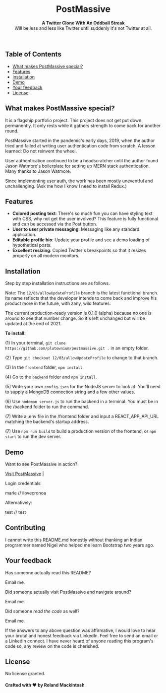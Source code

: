 <div align="center">
  <h1>PostMassive</h1>
</div>

<div align="center">
  <strong>A Twitter Clone With An Oddball Streak</strong>
</div>

<div align="center">
  Will be less and less like Twitter until suddenly it's not Twitter at all.
</div>

<br>

<br>

## Table of Contents

- [What makes PostMassive special?](#what-makes-postmassive-special)
- [Features](#features)
- [Installation](#installation)
- [Demo](#demo)
- [Your feedback](#your-feedback)
- [License](#license)

## What makes PostMassive special?

It is a flagship portfolio project. This project does not get put down permanently. It only rests while it gathers strength to come back for another round.

PostMassive started in the pandemic's early days, 2019, when the author tried and failed at writing user authentication code from scratch. A lesson learned: Do not reinvent the wheel.

User authentication continued to be a headscratcher until the author found Jason Watmore's boilerplate for setting up MERN stack authentication. Many thanks to Jason Watmore.

Since implementing user auth, the work has been mostly uneventful and unchallenging. (Ask me how I know I need to install Redux.)

## Features

- **Colored posting text**: There's so much fun you can have styling text with CSS, why not get the user involved? This feature is fully functional and can be accessed via the Post button.
- **User to user private messaging**: Messaging like any standard application.
- **Editable profile bio**: Update your profile and see a demo loading of hypothetical posts.
- **Excellent resizing**: Copied Twitter's breakpoints so that it resizes properly on all modern monitors.

## Installation

Step by step installation instructions are as follows.

Note:
The `12/03/allowUpdateProfile` branch is the latest functional branch. Its name reflects that the developer intends to come back and improve his product more in the future, with zany, wild features.

The current production-ready version is 0.1.0 (alpha) because no one is around to see that number change. So it's left unchanged but will be updated at the end of 2021.

**To install:**

(1) In your terminal, `git clone https://github.com/plutownium/postmassive.git .` in an empty folder.

(2) Type `git checkout 12/03/allowUpdateProfile` to change to that branch.

(3) In the `frontend` folder, `npm install`.

(4) Go to the `backend` folder and `npm install`.

(5) Write your own `config.json` for the NodeJS server to look at. You'll need to supply a MongoDB connection string and a few other values.

(6) Use `nodemon server.js` to run the backend in a terminal. You must be in the /backend folder to run the command.

(7) Write a .env file in the /frontend folder and input a REACT_APP_API_URL matching the backend's startup address.

(7) Use `npm run build` to build a production version of the frontend, or `npm start` to run the dev server.

## Demo

Want to see PostMassive in action?

[Visit PostMassive](https://www.postmassive.com/) |

Login credentials:

marle // ilovecronoa

Alternatively:

test // test

## Contributing

I cannot write this README.md honestly without thanking an Indian programmer named Nigel who helped me learn Bootstrap two years ago.

## Your feedback

Has someone actually read this README?

Email me.

Did someone actually visit PostMassive and navigate around?

Email me.

Did someone _read the code_ as well?

Email me.

If the answers to any above question was affirmative, I would love to hear your brutal and honest feedback via LinkedIn. Feel free to send an email or a LinkedIn connect. I have never heard of anyone reading this program's code so, any review on the code is cherished.

## License

No license granted.

#### Crafted with ❤️ by Roland Mackintosh
